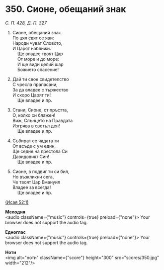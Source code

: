 # 350. Сионе, обещаний знак  

*С. П. 428, Д. П. 327*  

1. Сионе, обещаний знак  
По цял свят се яви:  
Народи чуват Словото,  
И Царят наближи.  
    Ще владее твоят Цар  
    От море и до море:  
    И ще види целий шар  
    Божието спасение!  

2. Дай ти свое свидетелство  
С чресла прапасани,  
За да владее с тържество  
И скоро Царят ти!  
    Ще владее и пр.  

3. Стани, Сионе, от пръстта,  
О, колко си блажен!  
Виж, Слънцето на Правдата  
Изгрява в светъл ден!  
    Ще владее и пр.  

4. Събират се чадата ти  
От всъде с ум един,  
Ще седне на престола Си  
Давидовият Син!  
    Ще владее и пр.  

5. Сионе, в подвиг ти си бил,  
Но възкликни сега,  
Че твоят Цар Емануил  
Владее за всегда!  
    Ще владее и пр.  

[(Исая 52:1)](http://biblia.bg/index.php?k=23&g=52&s=1)  

__Мелодия__  
<audio className={"music"} controls={true} preload={"none"}><source src="mp3/350.mp3" type="audio/mpeg"/>
Your browser does not support the audio tag.
</audio>  

__Едноглас__  
<audio className={"music"} controls={true} preload={"none"}><source src="transp/350.mp3" type="audio/mpeg"/>
Your browser does not support the audio tag.
</audio>  

__Ноти__  
<img alt="ноти" className={"score"} height="300" src="scores/350.jpg" width="212"/>
